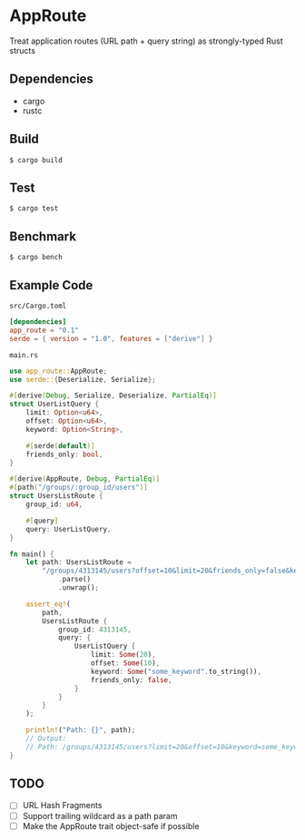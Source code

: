 AppRoute
=======

Treat application routes (URL path + query string) as strongly-typed Rust structs

Dependencies
------------
- cargo
- rustc

Build
-----
    $ cargo build

Test
-----------
    $ cargo test

Benchmark
-----------
    $ cargo bench

Example Code
------------
`src/Cargo.toml`
```toml
[dependencies]
app_route = "0.1"
serde = { version = "1.0", features = ["derive"] }
```

`main.rs`
```rust
use app_route::AppRoute;
use serde::{Deserialize, Serialize};

#[derive(Debug, Serialize, Deserialize, PartialEq)]
struct UserListQuery {
    limit: Option<u64>,
    offset: Option<u64>,
    keyword: Option<String>,

    #[serde(default)]
    friends_only: bool,
}

#[derive(AppRoute, Debug, PartialEq)]
#[path("/groups/:group_id/users")]
struct UsersListRoute {
    group_id: u64,

    #[query]
    query: UserListQuery,
}

fn main() {
    let path: UsersListRoute =
        "/groups/4313145/users?offset=10&limit=20&friends_only=false&keyword=some_keyword"
            .parse()
            .unwrap();

    assert_eq!(
        path,
        UsersListRoute {
            group_id: 4313145,
            query: {
                UserListQuery {
                    limit: Some(20),
                    offset: Some(10),
                    keyword: Some("some_keyword".to_string()),
                    friends_only: false,
                }
            }
        }
    );

    println!("Path: {}", path);
    // Output:
    // Path: /groups/4313145/users?limit=20&offset=10&keyword=some_keyword&friends_only=false
}

```

TODO
----

- [ ] URL Hash Fragments
- [ ] Support trailing wildcard as a path param
- [ ] Make the AppRoute trait object-safe if possible
